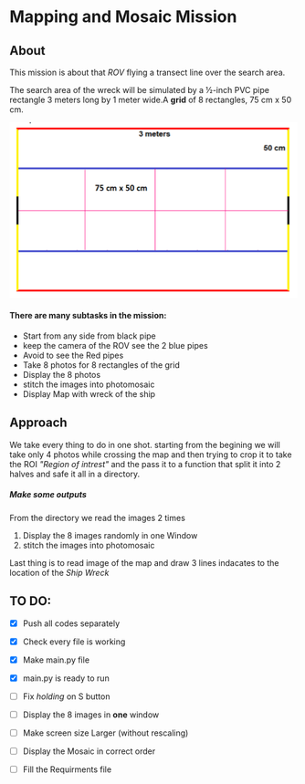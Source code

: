 # Mapping and Mosaic Mission
  
## About
  This mission is about that _ROV_ flying a transect line over the search area. 
  
  The search area of the wreck will be simulated by a ½-inch PVC pipe rectangle 3 meters long by 1 meter wide.A **grid** of 8 rectangles, 75 cm x 50 cm.
  
  ![Map](https://raw.githubusercontent.com/AntonAshraf/Materials/main/MATE%202022/MAP.png)
 #### There are many subtasks in the mission:
  - Start from any side from black pipe
  - keep the camera of the ROV see the 2 blue pipes
  - Avoid to see the Red pipes
  - Take 8 photos for 8 rectangles of the grid
  - Display the 8 photos
  - stitch the images into photomosaic
  - Display Map with wreck of the ship
  
## Approach
  
  We take every thing to do in one shot. starting from the begining we will take only 4 photos 
  while crossing the map and then trying to crop it to take the ROI _"Region of intrest"_ and the pass it 
  to a function that split it into 2 halves and safe it all in a directory.
  
  ##### Make some outputs
  From the directory we read the images 2 times
  1. Display the 8 images randomly in one Window
  2. stitch the images into photomosaic

  Last thing is to read image of the map and draw 3 lines indacates to the location of the _Ship Wreck_
  
  ## TO DO:
  - [x] Push all codes separately
  - [x] Check every file is working
  - [x] Make main.py file
  - [x] main.py is ready to run
  
  - [ ] Fix _holding_ on S button
  - [ ] Display the 8 images in **one** window
  - [ ] Make screen size Larger (without rescaling)
  - [ ] Display the Mosaic in correct order
  - [ ] Fill the Requirments file
  
  
